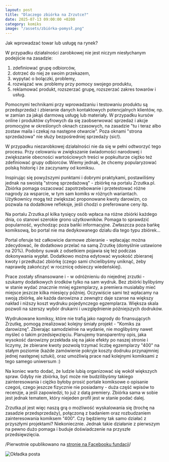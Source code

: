 ```yaml
---
layout: post
title: "Dlaczego zbiórka na Zrzutce?"
date: 2025-07-13 09:00:00 +0200
category: komiks
image: "/assets/zbiórka-pomysł.png"
---
```


Jak wprowadzać towar lub usługę na rynek?

W przypadku działalności zarobkowej nie jest niczym niesłychanym podejście na zasadzie:

1. zdefiniować grupę odbiorców,
2. dotrzeć do niej ze swoim przekazem,
3. wypytać o bolączki, problemy,
4. rozwiązać ww. problemy przy pomocy swojego produktu,
5. reklamować produkt, rozszerzać grupę, rozszerzać zakres towarów i usług.

Pomocnymi technikami przy wprowadzaniu i testowaniu produktu są przedsprzedaż i zbieranie danych kontaktowych
potencjalnych klientów, np. w zamian za jakąś darmową usługę lub materiały. W przypadku kursów online i produktów
cyfrowych da się zaobserwować sprzedaż i akcje promocyjne w określonych oknach czasowych, na zasadzie "tu i teraz albo
zostaw maila i czekaj na następne otwarcie". Poza oknami "strona sprzedażowa" nie służy bezpośredniej sprzedaży (sic!).

W przypadku niezarobkowej działalności nie da się w pełni odtworzyć tego procesu. Przy celowaniu w zwiększanie
świadomości narodowej i zwiększanie obecności wartościowych treści w popkulturze ciężko też zdefiniować grupy odbiorców.
Wiemy jednak, że chcemy popularyzować polską historię i że zaczynamy od komiksu.

Inspirując się powyższymi punktami i dobrymi praktykami, postawiliśmy jednak na swoistą "stronę sprzedażową" - zbiórkę
na portalu Zrzutka.pl. Zbiórka pomaga oszacować zapotrzebowanie i przetestować różne nagrody za wsparcie, w tym sam
komiks w różnych wariantach. Użytkownicy mogą też zwiększać proponowane kwoty darowizn, co pozwala na dodatkowe
refleksje, jeśli chodzi o preferowane ceny itp.

Na portalu Zrzutka.pl kilka tysięcy osób wpłaca na różne zbiórki każdego dnia, co stanowi szerokie grono użytkowników.
Pomaga to sprawdzić popularność, wychodząc poza bańki informacyjne. Zwłaszcza poza bańkę komiksową, bo portal nie ma
dedykowanego działu dla tego typu zbiórek…

Portal oferuje też całkowicie darmowe zbieranie - wpłacając można zdecydować, ile dodatkowo przelać na samą Zrzutkę
(domyślnie ustawione na 20%). Podobny suwak z odsetkiem pojawia się też podczas dokonywania wypłat. Dodatkowo można
edytować wysokość zbieranej kwoty i przedłużać zbiórkę (czego sami chcielibyśmy uniknąć, żeby naprawdę zakończyć w
rocznicę odsieczy wiedeńskiej).

Prace zostały sfinansowane i - w odróżnieniu do niejednej zrzutki - szukamy dodatkowych środków tylko na sam wydruk. Bez
zbiórki bylibyśmy w stanie wydać znacznie mniej egzemplarzy, a premiera musiałaby mieć miejsce jeszcze kilka miesięcy
później. Oczywiście sami też wpłacamy na swoją zbiórkę, ale każda darowizna z zewnątrz daje szanse na większy nakład i
niższy koszt wydruku pojedynczego egzemplarza. Większa skala pozwoli na szerszy wybór drukarni i uwzględnienie
późniejszych dodruków.

Wydrukowane komiksy, które nie trafią jako nagrody do finansujących Zrzutkę, pomogą zrealizować kolejny śmiały
projekt - "Komiks za darowiznę". Zbierając samodzielnie na wydanie, nie moglibyśmy nawet myśleć o takim przedsięwzięciu.
Planujemy transparentny opis, jaka wysokość darowizny przekłada się na jakie efekty po naszej stronie i liczymy, że
zbierane kwoty pozwolą trzymać liczbę egzemplarzy "400" na stałym poziomie (każde zamówienie pokryje koszty dodruku
przynajmniej jednej następnej sztuki), oraz umożliwią prace nad kolejnymi komiksami z tego samego uniwersum :)

Na koniec warto dodać, że ludzie lubią organizować się wokół większych spraw. Gdyby nie zbiórka, być może nie
budzilibyśmy takiego zainteresowania i ciężko byłoby prosić portale komiksowe o opisanie czegoś, czego jeszcze fizycznie
nie posiadamy - duża część wpisów to recenzje, a jeśli zapowiedzi, to już z datą premiery. Zbiórka sama w sobie jest
jednak tematem, który niejeden profil jest w stanie podać dalej.

Zrzutka.pl jest więc naszą grą o możliwość wyskalowania się (trochę na zasadzie przedsprzedaży), połączoną z badaniem
oraz rozbudzaniem zainteresowania komiksem "400". Czy będziemy tak samo działać z przyszłymi projektami? Niekoniecznie.
Jednak takie działanie z pierwszym na pewno dużo pomaga i buduje doświadczenie na przyszłe przedsięwzięcia.

/Pierwotnie opublikowano
na [stronie na Facebooku fundacji](https://www.facebook.com/polskietermopile/posts/pfbid02HaRdyiu1aKXFazfzNjLV33A8xFEHnWXGJqksXHav6gi59T8e2e8hfEDBnT7EK5u6l)/

![Okładka posta]({{page.image}})
